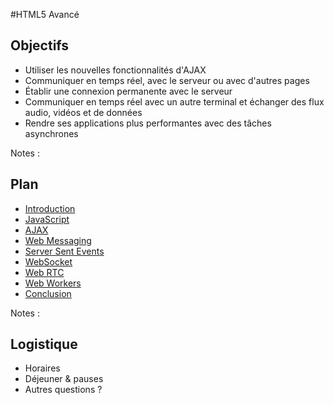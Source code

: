 #HTML5 Avancé

<!-- .slide: class="page-title" -->



## Objectifs

- Utiliser les nouvelles fonctionnalités d'AJAX
- Communiquer en temps réel, avec le serveur ou avec d'autres pages
- Établir une connexion permanente avec le serveur
- Communiquer en temps réel avec un autre terminal et échanger des flux audio, vidéos et de données
- Rendre ses applications plus performantes avec des tâches asynchrones

Notes :



## Plan

<!-- .slide: id="master-toc" class="toc" -->

- [Introduction](#/1)
- [JavaScript](#/2)
- [AJAX](#/3)
- [Web Messaging](#/4)
- [Server Sent Events](#/5)
- [WebSocket](#/6)
- [Web RTC](#/7)
- [Web Workers](#/8)
- [Conclusion](#/9)

Notes :



## Logistique

* Horaires
* Déjeuner & pauses
* Autres questions ?

<!-- .slide: class="page-questions" -->

